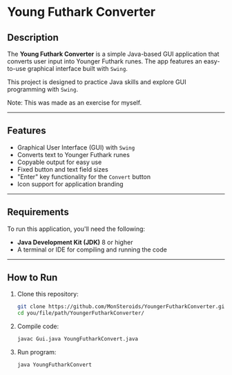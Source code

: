 # Young Futhark Converter

## Description

The **Young Futhark Converter** is a simple Java-based GUI application 
that converts user input into Younger Futhark runes. 
The app features an easy-to-use graphical interface built with `Swing`.

This project is designed to practice Java skills and explore GUI programming with `Swing`.

Note: This was made as an exercise for myself.

---

## Features

- Graphical User Interface (GUI) with `Swing`
- Converts text to Younger Futhark runes
- Copyable output for easy use
- Fixed button and text field sizes
- "Enter" key functionality for the `Convert` button
- Icon support for application branding

---

## Requirements

To run this application, you'll need the following:

- **Java Development Kit (JDK)** 8 or higher
- A terminal or IDE for compiling and running the code

---

## How to Run

1. Clone this repository:
   ```bash
   git clone https://github.com/MonSteroids/YoungerFutharkConverter.git
   cd you/file/path/YoungerFutharkConverter/

2. Compile code:
    ```bash
    javac Gui.java YoungFutharkConvert.java

3. Run program:
    ```bash
    java YoungFutharkConvert


